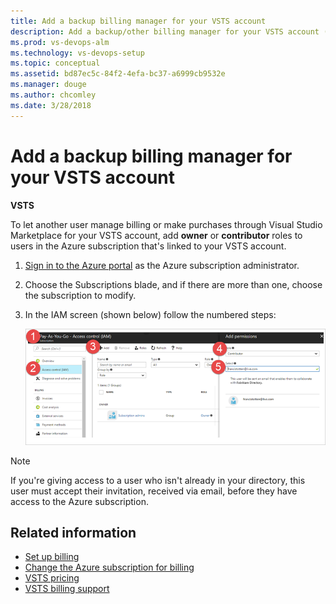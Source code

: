 ```yaml
---
title: Add a backup billing manager for your VSTS account
description: Add a backup/other billing manager for your VSTS account (Visual Studio Team Services)
ms.prod: vs-devops-alm
ms.technology: vs-devops-setup
ms.topic: conceptual
ms.assetid: bd87ec5c-84f2-4efa-bc37-a6999cb9532e
ms.manager: douge
ms.author: chcomley
ms.date: 3/28/2018
---
```

[//]: # (monikerRange: 'vsts')

# Add a backup billing manager for your VSTS account

**VSTS**

To let another user manage billing or make purchases through Visual Studio Marketplace for your VSTS account,
add **owner** or **contributor** roles to users in the Azure subscription that's linked to your VSTS account.

1. [Sign in to the Azure portal](https://portal.azure.com/) as the Azure subscription administrator.

2. Choose the Subscriptions blade, and if there are more than one, choose the subscription to modify.

3. In the IAM screen (shown below) follow the numbered steps:

   ![access control adding owners and contributors](_img/set-up-billing/ap-add-owncontrib.png)

>[!Note]
>If you're giving access to a user who isn't already in your directory, this user must accept their invitation, received via email, before they have access to the Azure subscription.

## Related information

* [Set up billing](set-up-billing-for-your-account-vs.md)
* [Change the Azure subscription for billing](change-azure-subscription.md)
* [VSTS pricing](https://azure.microsoft.com/pricing/details/visual-studio-team-services/)
* [VSTS billing support](https://www.visualstudio.com/team-services/support/)